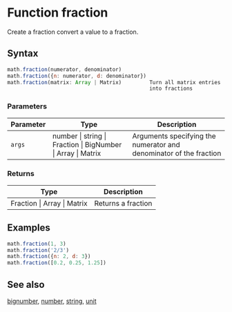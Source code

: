 <!-- Note: This file is automatically generated from source code comments. Changes made in this file will be overridden. -->
# Function fraction
Create a fraction convert a value to a fraction.
## Syntax
```js
math.fraction(numerator, denominator)
math.fraction({n: numerator, d: denominator})
math.fraction(matrix: Array | Matrix)         Turn all matrix entries
                                              into fractions
```
### Parameters
Parameter | Type | Description
--------- | ---- | -----------
`args` | number &#124; string &#124; Fraction &#124; BigNumber &#124; Array &#124; Matrix |  Arguments specifying the numerator and denominator of the fraction
### Returns
Type | Description
---- | -----------
Fraction &#124; Array &#124; Matrix | Returns a fraction
## Examples
```js
math.fraction(1, 3)
math.fraction('2/3')
math.fraction({n: 2, d: 3})
math.fraction([0.2, 0.25, 1.25])
```
## See also
[bignumber](bignumber.md),
[number](number.md),
[string](string.md),
[unit](unit.md)
